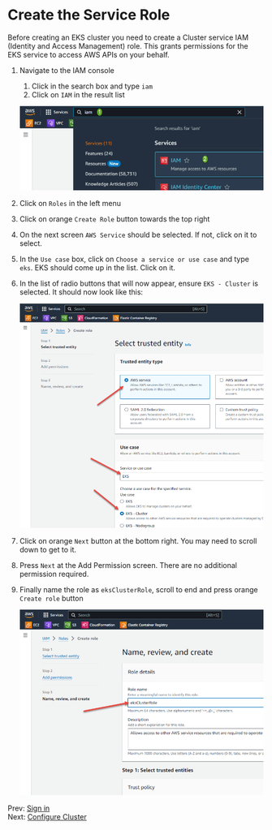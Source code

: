 # Create the Service Role

Before creating an EKS cluster you need to create a Cluster service IAM (Identity and Access Management) role. This grants permissions for the EKS service to access AWS APIs on your behalf.

1. Navigate to the IAM console
    1. Click in the search box and type `iam`
    1. Click on `IAM` in the result list

    ![](../images/02-iam.png)

1. Click on `Roles` in the left menu
1. Click on orange `Create Role` button towards the top right
1. On the next screen `AWS Service` should be selected. If not, click on it to select.
1. In the `Use case` box, click on `Choose a service or use case` and type `eks`. EKS should come up in the list. Click on it.
1. In the list of radio buttons that will now appear, ensure `EKS - Cluster` is selected. It should now look like this:

    ![](../images/02-trusted-entity.png)

1. Click on orange `Next` button at the bottom right. You may need to scroll down to get to it.
1. Press `Next` at the Add Permission screen. There are no additional permission required.
1. Finally name the role as `eksClusterRole`, scroll to end and press orange `Create role` button

    ![](../images/02-name-role.png)

Prev: [Sign in](./01-sign-in.md)<br/>
Next: [Configure Cluster](./03-configure-cluster.md)